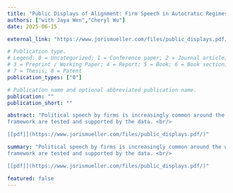 ```yaml
---
title: "Public Displays of Alignment: Firm Speech in Autocratic Regimes"
authors: ["with Jaya Wen","Cheryl Wu"]
date: 2025-06-15

external_link: "https://www.jorismueller.com/files/public_displays.pdf/"

# Publication type.
# Legend: 0 = Uncategorized; 1 = Conference paper; 2 = Journal article;
# 3 = Preprint / Working Paper; 4 = Report; 5 = Book; 6 = Book section;
# 7 = Thesis; 8 = Patent
publication_types: ["0"]

# Publication name and optional abbreviated publication name.
publication: ""
publication_short: ""

abstract: "Political speech by firms is increasingly common around the world. This paper examines the government as an important, yet understudied, audience for such speech, focusing on how Chinese firms rhetorically align with the state. We introduce novel, general, and replicable quantitative measures of rhetorical alignment, using which we establish several empirical facts: (i) rhetorical alignment is prevalent but not universal; (ii) it has increased significantly over time; (iii) it is more pronounced in state-owned and strategic sectors; and (iv) it is negatively correlated with profitability and positively correlated with performance on political and social objectives. Exploiting two natural experiments, we further show that (v) rhetorically aligned firms experience larger stock price declines following events damaging the Party's reputation, and (vi) firms increase rhetorical alignment after regulatory inspections. Guided by these findings, we propose a conceptual framework wherein rhetorical alignment serves as a commitment device: firms commit to supporting Party interests, and the Party commits to refraining from expropriation. Additional predictions of the
framework are tested and supported by the data. <br/>

[[pdf]](https://www.jorismueller.com/files/public_displays.pdf/)"

summary: "Political speech by firms is increasingly common around the world. This paper examines the government as an important, yet understudied, audience for such speech, focusing on how Chinese firms rhetorically align with the state. We introduce novel, general, and replicable quantitative measures of rhetorical alignment, using which we establish several empirical facts: (i) rhetorical alignment is prevalent but not universal; (ii) it has increased significantly over time; (iii) it is more pronounced in state-owned and strategic sectors; and (iv) it is negatively correlated with profitability and positively correlated with performance on political and social objectives. Exploiting two natural experiments, we further show that (v) rhetorically aligned firms experience larger stock price declines following events damaging the Party's reputation, and (vi) firms increase rhetorical alignment after regulatory inspections. Guided by these findings, we propose a conceptual framework wherein rhetorical alignment serves as a commitment device: firms commit to supporting Party interests, and the Party commits to refraining from expropriation. Additional predictions of the
framework are tested and supported by the data. <br/>

[[pdf]](https://www.jorismueller.com/files/public_displays.pdf/)"

featured: false
---
```

